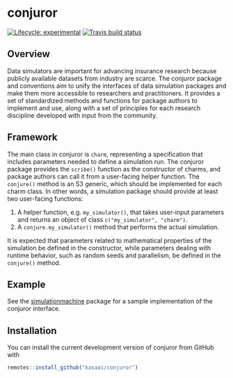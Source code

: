 # conjuror

<!-- badges: start -->
[![Lifecycle: experimental](https://img.shields.io/badge/lifecycle-experimental-orange.svg)](https://www.tidyverse.org/lifecycle/#experimental)
[![Travis build status](https://travis-ci.org/kasaai/conjuror.svg?branch=master)](https://travis-ci.org/kasaai/conjuror)
<!-- badges: end -->

## Overview

Data simulators are important for advancing insurance research because publicly available  datasets from industry are scarce. The conjuror package and conventions aim to unify the interfaces of data simulation packages and make them more accessible to researchers and practitioners. It provides a set of standardized methods and functions for package authors to implement and use, along with a set of principles for each research discipline developed with input from the community.

## Framework

The main class in conjuror is `charm`, representing a specification that includes parameters needed to define a simulation run. The conjuror package provides the `scribe()` function as the constructor of charms, and package authors can call it from a user-facing helper function. The `conjure()` method is an S3 generic, which should be implemented for each charm class. In other words, a simulation package should provide at least two user-facing functions:

1. A helper function, e.g. `my_simulator()`, that takes user-input parameters and returns an object of class `c("my_simulator", "charm")`.
2. A `conjure.my_simulator()` method that performs the actual simulation.

It is expected that parameters related to mathematical properties of the simulation be defined in the constructor, while parameters dealing with runtime behavior, such as random seeds and parallelism, be defined in the `conjure()` method.

## Example

See the [simulationmachine](https://github.com/kasaai/simulationmachine) package for a sample implementation of the conjuror interface.

## Installation

You can install the current development version of conjuror from GitHub with

``` r
remotes::install_github("kasaai/conjuror")
```

